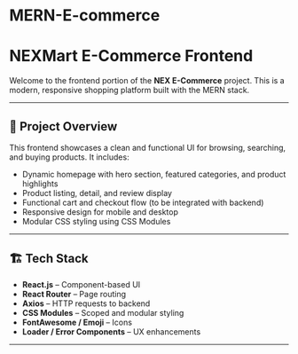 # MERN-E-commerce
# NEXMart E-Commerce Frontend

Welcome to the frontend portion of the **NEX E-Commerce** project. This is a modern, responsive shopping platform built with the MERN stack.

---

## 🚀 Project Overview

This frontend showcases a clean and functional UI for browsing, searching, and buying products. It includes:

- Dynamic homepage with hero section, featured categories, and product highlights
- Product listing, detail, and review display
- Functional cart and checkout flow (to be integrated with backend)
- Responsive design for mobile and desktop
- Modular CSS styling using CSS Modules

---

## 🏗️ Tech Stack

- **React.js** – Component-based UI
- **React Router** – Page routing
- **Axios** – HTTP requests to backend
- **CSS Modules** – Scoped and modular styling
- **FontAwesome / Emoji** – Icons
- **Loader / Error Components** – UX enhancements

---


